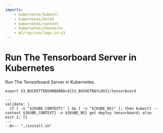 ```yaml
---
imports:
    - kubernetes/kubectl
    - kubernetes/helm3
    - kubernetes/context
    - kubernetes/choose/ns
    - ml/ray/run/logs-in-s3
---
```


# Run The Tensorboard Server in Kubernetes

Run The Tensorboard Server in Kubernetes.

```shell
export S3_BUCKETTENSORBOARD=${S3_BUCKETRAYLOGS}/tensorboard
```

```shell
---
validate: |
  if [ -n "${KUBE_CONTEXT}" ] && [ -n "${KUBE_NS}" ]; then kubectl --context ${KUBE_CONTEXT} -n ${KUBE_NS} get deploy tensorboard; else exit 1; fi
---
--8<-- "./install.sh"
```
